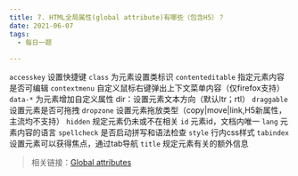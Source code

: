 ```yaml
---
title: 7. HTML全局属性(global attribute)有哪些（包含H5）？
date: 2021-06-07
tags:
  - 每日一题 
 
---
```



`accesskey`   设置快捷键
`class`  为元素设置类标识
`contenteditable`  指定元素内容是否可编辑
`contextmenu`  自定义鼠标右键弹出上下文菜单内容（仅firefox支持）
`data-*`  为元素增加自定义属性
dir：设置元素文本方向（默认ltr；rtl）
`draggable`  设置元素是否可拖拽
`dropzone`  设置元素拖放类型（copy|move|link,H5新属性，主流均不支持）
`hidden`  规定元素仍未或不在相关
`id`  元素id，文档内唯一
`lang`  元素内容的语言
`spellcheck`  是否启动拼写和语法检查
`style`  行内css样式
`tabindex`  设置元素可以获得焦点，通过tab导航
`title`  规定元素有关的额外信息

> 相关链接：[Global attributes](~https://developer.mozilla.org/en-US/docs/Web/HTML/Global_attributes~)


